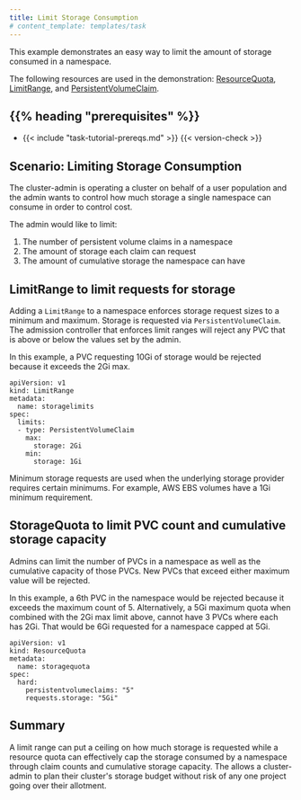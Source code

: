 ```yaml
---
title: Limit Storage Consumption
# content_template: templates/task
---
```


<!-- overview -->

This example demonstrates an easy way to limit the amount of storage consumed in a namespace.

The following resources are used in the demonstration: [ResourceQuota](/docs/concepts/policy/resource-quotas/),
[LimitRange](/docs/tasks/administer-cluster/memory-default-namespace/),
and [PersistentVolumeClaim](/docs/concepts/storage/persistent-volumes/).



## {{% heading "prerequisites" %}}


* {{< include "task-tutorial-prereqs.md" >}} {{< version-check >}}



<!-- steps -->
## Scenario: Limiting Storage Consumption

The cluster-admin is operating a cluster on behalf of a user population and the admin wants to control
how much storage a single namespace can consume in order to control cost.

The admin would like to limit:

1. The number of persistent volume claims in a namespace
2. The amount of storage each claim can request
3. The amount of cumulative storage the namespace can have


## LimitRange to limit requests for storage

Adding a `LimitRange` to a namespace enforces storage request sizes to a minimum and maximum. Storage is requested
via `PersistentVolumeClaim`. The admission controller that enforces limit ranges will reject any PVC that is above or below
the values set by the admin.

In this example, a PVC requesting 10Gi of storage would be rejected because it exceeds the 2Gi max.

```
apiVersion: v1
kind: LimitRange
metadata:
  name: storagelimits
spec:
  limits:
  - type: PersistentVolumeClaim
    max:
      storage: 2Gi
    min:
      storage: 1Gi
```

Minimum storage requests are used when the underlying storage provider requires certain minimums. For example,
AWS EBS volumes have a 1Gi minimum requirement.

## StorageQuota to limit PVC count and cumulative storage capacity

Admins can limit the number of PVCs in a namespace as well as the cumulative capacity of those PVCs. New PVCs that exceed
either maximum value will be rejected.

In this example, a 6th PVC in the namespace would be rejected because it exceeds the maximum count of 5. Alternatively,
a 5Gi maximum quota when combined with the 2Gi max limit above, cannot have 3 PVCs where each has 2Gi. That would be 6Gi requested
 for a namespace capped at 5Gi.

```
apiVersion: v1
kind: ResourceQuota
metadata:
  name: storagequota
spec:
  hard:
    persistentvolumeclaims: "5"
    requests.storage: "5Gi"
```



<!-- discussion -->

## Summary

A limit range can put a ceiling on how much storage is requested while a resource quota can effectively cap the storage
consumed by a namespace through claim counts and cumulative storage capacity. The allows a cluster-admin to plan their
cluster's storage budget without risk of any one project going over their allotment.




